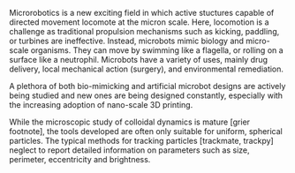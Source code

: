 Microrobotics is a new exciting field in which active stuctures capable of directed movement locomote at the micron scale. Here, locomotion is a challenge as traditional propulsion mechanisms such as kicking, paddling, or turbines are ineffective. Instead, microbots mimic biology and micro-scale organisms. They can move by swimming like a flagella, or rolling on a surface like a neutrophil. Microbots have a variety of uses, mainly drug delivery, local mechanical action (surgery), and environmental remediation.

A plethora of both bio-mimicking and artificial microbot designs are actively being studied and new ones are being designed constantly, especially with the increasing adoption of nano-scale 3D printing.

While the microscopic study of colloidal dynamics is mature [grier footnote], the tools developed are often only suitable for uniform, spherical particles. The typical methods for tracking particles [trackmate, trackpy] neglect to report detailed information on parameters such as size, perimeter, eccentricity and brightness.